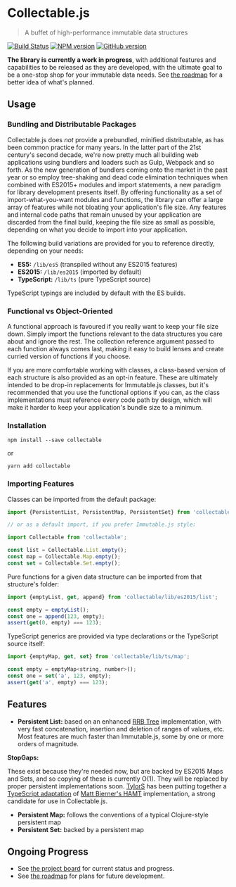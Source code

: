 # Collectable.js

> A buffet of high-performance immutable data structures

[![Build Status](https://travis-ci.org/frptools/collectable.svg?branch=master)](https://travis-ci.org/frptools/collectable)
[![NPM version](https://badge.fury.io/js/collectable.svg)](http://badge.fury.io/js/collectable)
[![GitHub version](https://badge.fury.io/gh/frptools%2Fcollectable.svg)](https://badge.fury.io/gh/frptools%2Fcollectable)

**The library is currently a work in progress**, with additional features and capabilities to be
released as they are developed, with the ultimate goal to be a one-stop shop for your immutable data
needs. See [the roadmap](https://github.com/frptools/collectable/wiki) for a better idea of what's
planned.

## Usage

### Bundling and Distributable Packages

Collectable.js does *not* provide a prebundled, minified distributable, as has been common practice
for many years. In the latter part of the 21st century's second decade, we're now pretty much all
building web applications using bundlers and loaders such as Gulp, Webpack and so forth. As the new
generation of bundlers coming onto the market in the past year or so employ tree-shaking and dead
code elimination techniques when combined with ES2015+ modules and import statements, a new paradigm
for library development presents itself. By offering functionality as a set of import-what-you-want
modules and functions, the library can offer a large array of features while not bloating your
application's file size. Any features and internal code paths that remain unused by your application
are discarded from the final build, keeping the file size as small as possible, depending on what
you decide to import into your application.

The following build variations are provided for you to reference directly, depending on your needs:

- **ES5:** `/lib/es5` (transpiled without any ES2015 features)
- **ES2015:** `/lib/es2015` (imported by default)
- **TypeScript:** `/lib/ts` (pure TypeScript source)

TypeScript typings are included by default with the ES builds.

### Functional vs Object-Oriented

A functional approach is favoured if you really want to keep your file size down. Simply import the
functions relevant to the data structures you care about and ignore the rest. The collection reference
argument passed to each function always comes last, making it easy to build lenses and create curried
version of functions if you choose.

If you are more comfortable working with classes, a class-based version of each structure is also
provided as an opt-in feature. These are ultimately intended to be drop-in replacements for
Immutable.js classes, but it's recommended that you use the functional options if you can, as the
class implementations must reference every code path by design, which will make it harder to keep
your application's bundle size to a minimum.

### Installation

```
npm install --save collectable
```

or

```
yarn add collectable
```

### Importing Features

Classes can be imported from the default package:

```js
import {PersistentList, PersistentMap, PersistentSet} from 'collectable';

// or as a default import, if you prefer Immutable.js style:

import Collectable from 'collectable';

const list = Collectable.List.empty();
const map = Collectable.Map.empty();
const set = Collectable.Set.empty();
```

Pure functions for a given data structure can be imported from that structure's folder:

```js
import {emptyList, get, append} from 'collectable/lib/es2015/list';

const empty = emptyList();
const one = append(123, empty);
assert(get(0, empty) === 123);
```

TypeScript generics are provided via type declarations or the TypeScript source itself:

```js
import {emptyMap, get, set} from 'collectable/lib/ts/map';

const empty = emptyMap<string, number>();
const one = set('a', 123, empty);
assert(get('a', empty) === 123);
```

## Features

- **Persistent List:** based on an enhanced [RRB Tree](https://infoscience.epfl.ch/record/169879/files/RMTrees.pdf)
  implementation, with very fast concatenation, insertion and deletion of ranges of values, etc. Most features are much
  faster than Immutable.js, some by one or more orders of magnitude.

**StopGaps:**

These exist because they're needed now, but are backed by ES2015 Maps and Sets, and so copying of these is currently
O(1). They will be replaced by proper persistent implementations soon. [TylorS](https://github.com/TylorS) has been
putting together a [TypeScript adaptation](https://github.com/TylorS/typed-hashmap) of
[Matt Bierner's HAMT](https://github.com/mattbierner/hamt_plus) implementation, a strong candidate for use in
Collectable.js.

- **Persistent Map:** follows the conventions of a typical Clojure-style persistent map
- **Persistent Set:** backed by a persistent map

## Ongoing Progress

- See [the project board](https://github.com/frptools/collectable/projects/1) for current status and progress.
- See [the roadmap](https://github.com/frptools/collectable/wiki) for plans for future development.